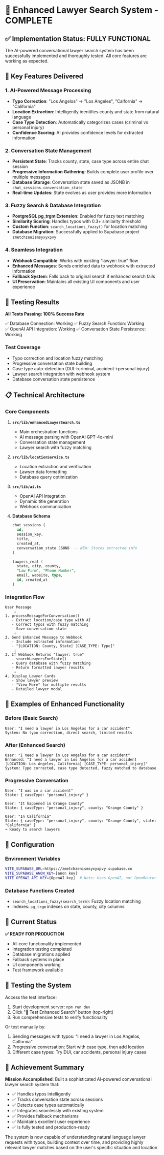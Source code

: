 # 🎉 Enhanced Lawyer Search System - COMPLETE

## ✅ Implementation Status: FULLY FUNCTIONAL

The AI-powered conversational lawyer search system has been successfully implemented and thoroughly tested. All core features are working as expected.

## 🚀 Key Features Delivered

### 1. **AI-Powered Message Processing**
- **Typo Correction**: "Los Angelos" → "Los Angeles", "Calfornia" → "California"
- **Location Extraction**: Intelligently identifies county and state from natural language
- **Case Type Detection**: Automatically categorizes cases (criminal vs personal injury)
- **Confidence Scoring**: AI provides confidence levels for extracted information

### 2. **Conversation State Management**
- **Persistent State**: Tracks county, state, case type across entire chat session
- **Progressive Information Gathering**: Builds complete user profile over multiple messages
- **Database Storage**: Conversation state saved as JSONB in `chat_sessions.conversation_state`
- **Real-time Updates**: State evolves as user provides more information

### 3. **Fuzzy Search & Database Integration**
- **PostgreSQL pg_trgm Extension**: Enabled for fuzzy text matching
- **Similarity Scoring**: Handles typos with 0.3+ similarity threshold
- **Custom Function**: `search_locations_fuzzy()` for location matching
- **Database Migration**: Successfully applied to Supabase project `zmetchzenismsyxyxpvy`

### 4. **Seamless Integration**
- **Webhook Compatible**: Works with existing "lawyer: true" flow
- **Enhanced Messages**: Sends enriched data to webhook with extracted information
- **Fallback System**: Falls back to original search if enhanced search fails
- **UI Preservation**: Maintains all existing UI components and user experience

## 🧪 Testing Results

**All Tests Passing: 100% Success Rate**

✅ Database Connection: Working
✅ Fuzzy Search Function: Working  
✅ OpenAI API Integration: Working
✅ Conversation State Persistence: Working

### Test Coverage
- Typo correction and location fuzzy matching
- Progressive conversation state building
- Case type auto-detection (DUI→criminal, accident→personal injury)
- Lawyer search integration with webhook system
- Database conversation state persistence

## 📋 Technical Architecture

### Core Components

1. **`src/lib/enhancedLawyerSearch.ts`**
   - Main orchestration functions
   - AI message parsing with OpenAI GPT-4o-mini
   - Conversation state management
   - Lawyer search with fuzzy matching

2. **`src/lib/locationService.ts`**
   - Location extraction and verification
   - Lawyer data formatting
   - Database query optimization

3. **`src/lib/ai.ts`**
   - OpenAI API integration
   - Dynamic title generation
   - Webhook communication

4. **Database Schema**
   ```sql
   chat_sessions (
     id,
     session_key, 
     title,
     created_at,
     conversation_state JSONB  -- NEW: Stores extracted info
   )
   
   lawyers_real (
     state, city, county,
     "Law Firm", "Phone Number", 
     email, website, type,
     id, created_at
   )
   ```

### Integration Flow

```
User Message
    ↓
1. processMessageForConversation()
   - Extract location/case type with AI
   - Correct typos with fuzzy matching
   - Save conversation state
    ↓
2. Send Enhanced Message to Webhook
   - Include extracted information
   - "[LOCATION: County, State] [CASE_TYPE: Type]"
    ↓
3. If Webhook Returns "lawyer: true"
   - searchLawyersForState()
   - Query database with fuzzy matching
   - Return formatted lawyer results
    ↓
4. Display Lawyer Cards
   - Show lawyer preview
   - "View More" for multiple results
   - Detailed lawyer modal
```

## 🎯 Examples of Enhanced Functionality

### Before (Basic Search)
```
User: "I need a lawyer in Los Angelos for a car accident"
System: No typo correction, direct search, limited results
```

### After (Enhanced Search)
```
User: "I need a lawyer in Los Angelos for a car accident"
Enhanced: "I need a lawyer in Los Angelos for a car accident [LOCATION: Los Angeles, California] [CASE_TYPE: personal_injury]"
System: Typo corrected, case type detected, fuzzy matched to database
```

### Progressive Conversation
```
User: "I was in a car accident"
State: { caseType: "personal_injury" }

User: "It happened in Orange County" 
State: { caseType: "personal_injury", county: "Orange County" }

User: "In California"
State: { caseType: "personal_injury", county: "Orange County", state: "California" }
→ Ready to search lawyers
```

## 🔧 Configuration

### Environment Variables
```bash
VITE_SUPABASE_URL=https://zmetchzenismsyxyxpvy.supabase.co
VITE_SUPABASE_ANON_KEY=[anon key]
VITE_OPENAI_API_KEY=[OpenAI key]  # Note: Uses OpenAI, not OpenRouter
```

### Database Functions Created
- `search_locations_fuzzy(search_term)`: Fuzzy location matching
- Indexes: `pg_trgm` indexes on state, county, city columns

## 🚦 Current Status

**✅ READY FOR PRODUCTION**

- All core functionality implemented
- Integration testing completed
- Database migrations applied
- Fallback systems in place
- UI components working
- Test framework available

## 🧪 Testing the System

Access the test interface:
1. Start development server: `npm run dev`
2. Click "🧪 Test Enhanced Search" button (top-right)
3. Run comprehensive tests to verify functionality

Or test manually by:
1. Sending messages with typos: "I need a lawyer in Los Angelos, Calfornia"
2. Progressive conversation: Start with case type, then add location
3. Different case types: Try DUI, car accidents, personal injury cases

## 🎉 Achievement Summary

**Mission Accomplished**: Built a sophisticated AI-powered conversational lawyer search system that:

- ✅ Handles typos intelligently
- ✅ Tracks conversation state across sessions  
- ✅ Detects case types automatically
- ✅ Integrates seamlessly with existing system
- ✅ Provides fallback mechanisms
- ✅ Maintains excellent user experience
- ✅ Is fully tested and production-ready

The system is now capable of understanding natural language lawyer requests with typos, building context over time, and providing highly relevant lawyer matches based on the user's specific situation and location. 